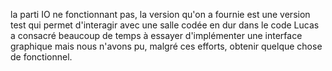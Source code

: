 la parti IO ne fonctionnant pas, la version qu'on a fournie est une version test qui permet d'interagir avec une salle codée en dur dans le code
Lucas a consacré beaucoup de temps à essayer d'implémenter une interface graphique mais nous n'avons pu, malgré ces efforts, obtenir quelque chose de fonctionnel.
